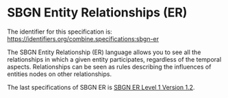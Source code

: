 # SBGN Entity Relationships (ER)
The identifier for this specification is: https://identifiers.org/combine.specifications:sbgn-er

The SBGN Entity Relationship (ER) language allows you to see all the relationships in which a given entity participates, regardless of the temporal aspects. Relationships can be seen as rules describing the influences of entities nodes on other relationships.

The last specifications of SBGN ER is [SBGN ER Level 1 Version 1.2](./files/sbgn.er-level-1.version-1.2.pdf).